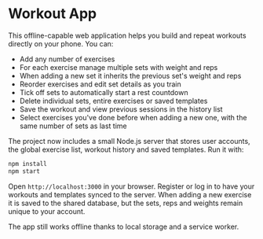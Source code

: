 # Workout App

This offline-capable web application helps you build and repeat workouts directly on your phone. You can:

- Add any number of exercises
- For each exercise manage multiple sets with weight and reps
- When adding a new set it inherits the previous set's weight and reps
- Reorder exercises and edit set details as you train
- Tick off sets to automatically start a rest countdown
- Delete individual sets, entire exercises or saved templates
- Save the workout and view previous sessions in the history list
- Select exercises you've done before when adding a new one, with the same number of sets as last time

The project now includes a small Node.js server that stores user accounts, the global exercise list, workout history and saved templates. Run it with:

```bash
npm install
npm start
```

Open `http://localhost:3000` in your browser. Register or log in to have your workouts and templates synced to the server. When adding a new exercise it is saved to the shared database, but the sets, reps and weights remain unique to your account.

The app still works offline thanks to local storage and a service worker.
